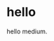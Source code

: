 <!--
title: hello
tags: a, b, c
publishStatus: draft
license: cc-40-by-nd
notifyFollowers: true
-->

# hello

hello medium.
